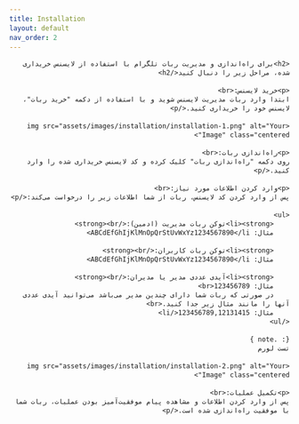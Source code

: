 ```yaml
---
title: Installation
layout: default
nav_order: 2
---
```

<head>
    <meta charset="utf-8">
    <link rel="stylesheet" href="style.css">
</head>
<div dir="rtl">

    <h2>برای راه‌اندازی و مدیریت ربات تلگرام با استفاده از لایسنس خریداری شده، مراحل زیر را دنبال کنید</h2>

    <p>خرید لایسنس:<br>
    ابتدا وارد ربات مدیریت لایسنس شوید و با استفاده از دکمه "خرید ربات"، لایسنس خود را خریداری کنید.</p>

    <img src="assets/images/installation/installation-1.png" alt="Your Image" class="centered">

    <p>راه‌اندازی ربات:<br>
    روی دکمه "راه‌اندازی ربات" کلیک کرده و کد لایسنس خریداری شده را وارد کنید.</p>

    <p>وارد کردن اطلاعات مورد نیاز:<br>
    پس از وارد کردن کد لایسنس، ربات از شما اطلاعات زیر را درخواست می‌کند:</p>

    <ul>
        <li><strong>توکن ربات مدیریت (ادمین):</strong><br>
        مثال: ABCdEfGhIjKlMnOpQrStUvWxYz1234567890</li>

        <li><strong>توکن ربات کاربران:</strong><br>
        مثال: ABCdEfGhIjKlMnOpQrStUvWxYz1234567890</li>
        
        <li><strong>آیدی عددی مدیر یا مدیران:</strong><br>
        مثال: 123456789<br>
        در صورتی که ربات شما دارای چندین مدیر می‌باشد می‌توانید آیدی عددی آنها را مانند مثال زیر جدا کنید.<br>
        مثال: 123456789,12131415</li>
    </ul>
    
    {: .note }
    تست لورم

    <img src="assets/images/installation/installation-2.png" alt="Your Image" class="centered">

    <p>تکمیل عملیات:<br>
    پس از وارد کردن اطلاعات و مشاهده پیام موفقیت‌آمیز بودن عملیات، ربات شما با موفقیت راه‌اندازی شده است.</p>
</div>
